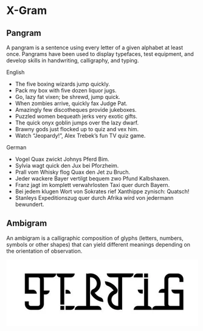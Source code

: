 # X-Gram

## Pangram

A pangram is a sentence using every letter of a given alphabet at least once. Pangrams have been used to display typefaces, test equipment, and develop skills in handwriting, calligraphy, and typing.

English

- The five boxing wizards jump quickly.
- Pack my box with five dozen liquor jugs.
- Go, lazy fat vixen; be shrewd, jump quick.
- When zombies arrive, quickly fax Judge Pat.
- Amazingly few discotheques provide jukeboxes.
- Puzzled women bequeath jerks very exotic gifts.
- The quick onyx goblin jumps over the lazy dwarf.
- Brawny gods just flocked up to quiz and vex him.
- Watch “Jeopardy!”, Alex Trebek’s fun TV quiz game.

German

- Vogel Quax zwickt Johnys Pferd Bim.
- Sylvia wagt quick den Jux bei Pforzheim.
- Prall vom Whisky flog Quax den Jet zu Bruch.
- Jeder wackere Bayer vertilgt bequem zwo Pfund Kalbshaxen.
- Franz jagt im komplett verwahrlosten Taxi quer durch Bayern.
- Bei jedem klugen Wort von Sokrates rief Xanthippe zynisch: Quatsch!
- Stanleys Expeditionszug quer durch Afrika wird von jedermann bewundert.

## Ambigram

An ambigram is a calligraphic composition of glyphs (letters, numbers, symbols or other shapes) that can yield different meanings depending on the orientation of observation.

![fertig-ambigram](_fertig-ambigram.webp)
